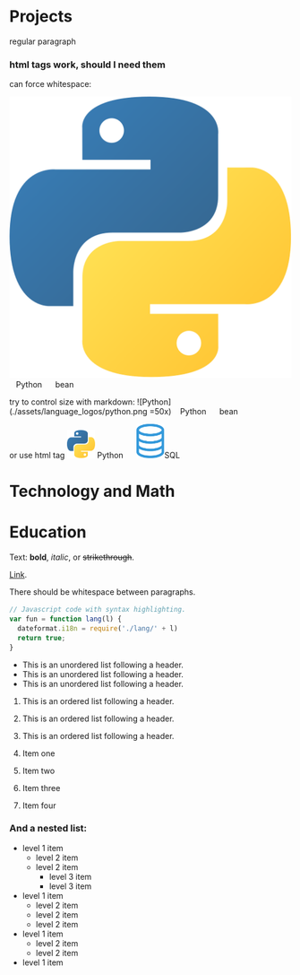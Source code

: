 # Projects

regular paragraph

<h3>html tags work, should I need them</h3>


can force whitespace:

![Python](./assets/language_logos/python.png) &nbsp;&nbsp; Python &nbsp;&nbsp;&nbsp;&nbsp;  bean

try to control size with markdown:
![Python](./assets/language_logos/python.png =50x) &nbsp;&nbsp; Python &nbsp;&nbsp;&nbsp;&nbsp;  bean

or use html tag
<img src="./assets/language_logos/python.png" alt="python" width="50"/> Python &nbsp;&nbsp;&nbsp;&nbsp; <img src="./assets/language_logos/sql.png" alt="sql" width="50"/>SQL


# Technology and Math





# Education






Text: **bold**, _italic_, or ~~strikethrough~~.

[Link](./another-page.html).

There should be whitespace between paragraphs.

```js
// Javascript code with syntax highlighting.
var fun = function lang(l) {
  dateformat.i18n = require('./lang/' + l)
  return true;
}
```

*   This is an unordered list following a header.
*   This is an unordered list following a header.
*   This is an unordered list following a header.

1.  This is an ordered list following a header.
2.  This is an ordered list following a header.
3.  This is an ordered list following a header.

1.  Item one
1.  Item two
1.  Item three
1.  Item four

### And a nested list:

- level 1 item
  - level 2 item
  - level 2 item
    - level 3 item
    - level 3 item
- level 1 item
  - level 2 item
  - level 2 item
  - level 2 item
- level 1 item
  - level 2 item
  - level 2 item
- level 1 item




